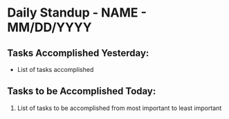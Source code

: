 # Daily Standup - NAME - MM/DD/YYYY
## Tasks Accomplished Yesterday:
* List of tasks accomplished
## Tasks to be Accomplished Today:
1. List of tasks to be accomplished from most important to least important
